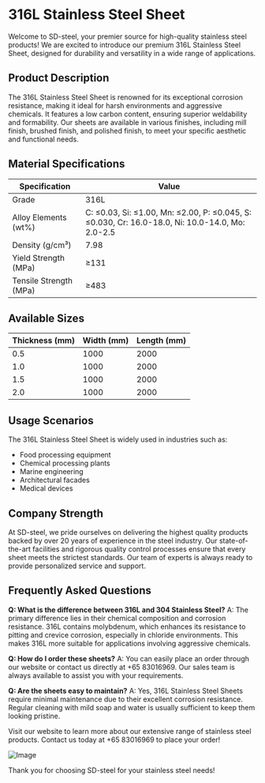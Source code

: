# 316L Stainless Steel Sheet

Welcome to SD-steel, your premier source for high-quality stainless steel products! We are excited to introduce our premium 316L Stainless Steel Sheet, designed for durability and versatility in a wide range of applications.

## Product Description

The 316L Stainless Steel Sheet is renowned for its exceptional corrosion resistance, making it ideal for harsh environments and aggressive chemicals. It features a low carbon content, ensuring superior weldability and formability. Our sheets are available in various finishes, including mill finish, brushed finish, and polished finish, to meet your specific aesthetic and functional needs.

## Material Specifications

| Specification | Value |
|---------------|-------|
| Grade         | 316L  |
| Alloy Elements (wt%) | C: ≤0.03, Si: ≤1.00, Mn: ≤2.00, P: ≤0.045, S: ≤0.030, Cr: 16.0-18.0, Ni: 10.0-14.0, Mo: 2.0-2.5 |
| Density (g/cm³) | 7.98 |
| Yield Strength (MPa) | ≥131 |
| Tensile Strength (MPa) | ≥483 |

## Available Sizes

| Thickness (mm) | Width (mm) | Length (mm) |
|----------------|------------|-------------|
| 0.5            | 1000       | 2000        |
| 1.0            | 1000       | 2000        |
| 1.5            | 1000       | 2000        |
| 2.0            | 1000       | 2000        |

## Usage Scenarios

The 316L Stainless Steel Sheet is widely used in industries such as:
- Food processing equipment
- Chemical processing plants
- Marine engineering
- Architectural facades
- Medical devices

## Company Strength

At SD-steel, we pride ourselves on delivering the highest quality products backed by over 20 years of experience in the steel industry. Our state-of-the-art facilities and rigorous quality control processes ensure that every sheet meets the strictest standards. Our team of experts is always ready to provide personalized service and support.

## Frequently Asked Questions

**Q: What is the difference between 316L and 304 Stainless Steel?**
A: The primary difference lies in their chemical composition and corrosion resistance. 316L contains molybdenum, which enhances its resistance to pitting and crevice corrosion, especially in chloride environments. This makes 316L more suitable for applications involving aggressive chemicals.

**Q: How do I order these sheets?**
A: You can easily place an order through our website or contact us directly at +65 83016969. Our sales team is always available to assist you with your requirements.

**Q: Are the sheets easy to maintain?**
A: Yes, 316L Stainless Steel Sheets require minimal maintenance due to their excellent corrosion resistance. Regular cleaning with mild soap and water is usually sufficient to keep them looking pristine.

Visit our website to learn more about our extensive range of stainless steel products. Contact us today at +65 83016969 to place your order!

![Image](https://github.com/user-attachments/assets/2567258e-e124-4816-932d-1809bd27ef0b)

Thank you for choosing SD-steel for your stainless steel needs!